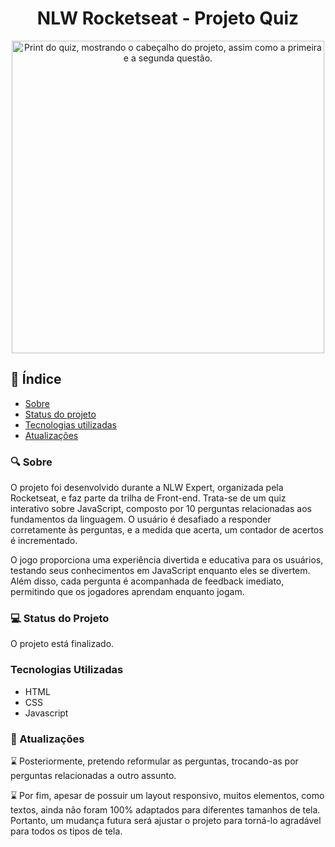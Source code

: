 <h1 align='center'>NLW Rocketseat - Projeto Quiz</h1>
<p align='center'>
 <img width="500" align='center' alt="Print do quiz, mostrando o cabeçalho do projeto, assim como a primeira e a segunda questão." src="https://github.com/BrunoAlejandroDev/nlw-expert-front-end-quiz/assets/148917666/62418294-4b91-4dff-9132-a217c47fd403"> 
</p>
<h2>📂 Índice</h2> 
<ul>
 <li><a href='#sobre'>Sobre</a></li>
 <li><a href='#status'>Status do projeto</a></li>
 <li><a href='#tecnologias'>Tecnologias utilizadas</a></li>
 <li><a href='#melhorias'>Atualizações</a></li>
</ul>

<h3 id='sobre'>🔍 Sobre</h3>
<p>
 O projeto foi desenvolvido durante a NLW Expert, organizada pela Rocketseat, e faz parte da trilha de Front-end. Trata-se de um quiz interativo sobre JavaScript, composto por 10 perguntas relacionadas aos fundamentos da linguagem. O usuário é desafiado a responder corretamente às perguntas, e a medida que acerta, um contador de acertos é incrementado.
</p>
<p>
 O jogo proporciona uma experiência divertida e educativa para os usuários, testando seus conhecimentos em JavaScript enquanto eles se divertem. Além disso, cada pergunta é acompanhada de feedback imediato, permitindo que os jogadores aprendam enquanto jogam.
</p>

<h3 id='status'>💻 Status do Projeto</h3>
<p>
 O projeto está finalizado.
</p>

<h3 id='tecnologias'>Tecnologias Utilizadas</h3>
<p>
 <ul>
  <li>HTML</li>
  <li>CSS</li>
  <li>Javascript</li>
 </ul>
</p>

<h3 id='melhorias'>📌 Atualizações</h3>
<p>⌛ Posteriormente, pretendo reformular as perguntas, trocando-as por perguntas relacionadas a outro assunto.</p>
<p>⌛ Por fim, apesar de possuir um layout responsivo, muitos elementos, como textos, ainda não foram 100% adaptados para diferentes tamanhos de tela. Portanto, um mudança futura será ajustar o projeto para torná-lo agradável para todos os tipos de tela.</p>
